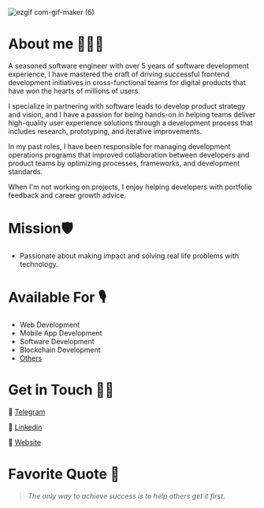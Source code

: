 
![ezgif com-gif-maker (6)]([[https://media.licdn.com/dms/image/v2/D4D16AQEIEu6xLX2wtQ/profile-displaybackgroundimage-shrink_350_1400/profile-displaybackgroundimage-shrink_350_1400/0/1724734367910?e=1730332800&v=beta&t=hrb0LwjNPB4Rvcg8eGjE_umCQf90abhbAyogDmTLO10](https://media.licdn.com/dms/image/v2/D4D16AQGoc6wKrMCyNg/profile-displaybackgroundimage-shrink_350_1400/profile-displaybackgroundimage-shrink_350_1400/0/1727463825091?e=1733356800&v=beta&t=fgbo0M9me733HxDiiWjtybfRRO6cUqAIr_ka5Ylg_ug](https://media.licdn.com/dms/image/v2/D4D16AQHyfIvh2lexZg/profile-displaybackgroundimage-shrink_350_1400/profile-displaybackgroundimage-shrink_350_1400/0/1729895766425?e=1735776000&v=beta&t=p4ve0g9iansQ27BZlTOadtDCXkBDoUq_SPEtxnLaEfQ)))





# About me 👨🏾‍💻
A seasoned software engineer with over 5 years of software development experience, I have mastered the craft of driving successful frontend development initiatives in cross-functional teams for digital products that have won the hearts of millions of users.

I specialize in partnering with software leads to develop product strategy and vision, and I have a passion for being hands-on in helping teams deliver high-quality user experience solutions through a development process that includes research, prototyping, and iterative improvements.

In my past roles, I have been responsible for managing development operations programs that improved collaboration between developers and product teams by optimizing processes, frameworks, and development standards.

When I'm not working on projects, I enjoy helping developers with portfolio feedback and career growth advice.

# Mission🛡
- Passionate about making impact and solving real life problems with technology. 

# Available For 🎙
- Web Development
- Mobile App Development
- Software Development
- Blockchain Development
- [Others](https://www.kingsleynwoye.com)

# Get in Touch 👍🏽
🔗 [Telegram](https://t.me/kingsleynwoye)

🔗 [Linkedin](https://www.linkedin.com/in/kingsleynwoye/)

🔗 [Website](https://www.kingsleynwoye.com)

# Favorite Quote 📖
> _The only way to achieve success is to help others get it first._
